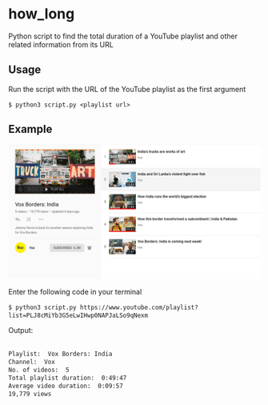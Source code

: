# how_long
Python script to find the total duration of a YouTube playlist and other related information from its URL

## Usage
Run the script with the URL of the YouTube playlist as the first argument

```
$ python3 script.py <playlist url>
```

## Example


![Playlist screenshot](/img/playlist_screenshot.png)

Enter the following code in your terminal

```
$ python3 script.py https://www.youtube.com/playlist?list=PLJ8cMiYb3G5eLwIHwp0NAPJaLSo9qNexm
```

Output:

```

Playlist:  Vox Borders: India
Channel:  Vox
No. of videos:  5
Total playlist duration:  0:49:47
Average video duration:  0:09:57
19,779 views

```
